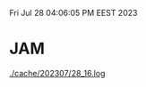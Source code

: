 Fri Jul 28 04:06:05 PM EEST 2023
# JAM
<a href='./cache/202307/28_16.log'>./cache/202307/28_16.log</a>
